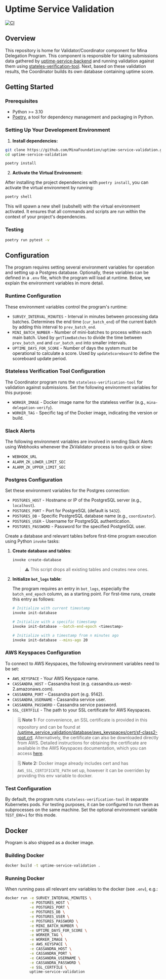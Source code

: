 # Uptime Service Validation

[![CI](https://github.com/MinaFoundation/uptime-service-validation/actions/workflows/ci.yaml/badge.svg)](https://github.com/MinaFoundation/uptime-service-validation/actions/workflows/ci.yaml)

## Overview

This repository is home for Validator/Coordinator component for Mina Delegation Program. 
This component is responsible for taking submissions data gathered by [uptime-service-backend](https://github.com/MinaFoundation/uptime-service-backend) and running validation against them using [stateles-verification-tool](https://github.com/MinaProtocol/mina/pull/14593). Next, based on these validation results, the Coordinator builds its own database containing uptime score.


## Getting Started

### Prerequisites

- Python >= 3.10
- [Poetry](https://python-poetry.org/docs/), a tool for dependency management and packaging in Python.

### Setting Up Your Development Environment

1. **Install dependencies:**

```sh
git clone https://github.com/MinaFoundation/uptime-service-validation.git
cd uptime-service-validation

poetry install
```

2. **Activate the Virtual Environment:**

After installing the project dependencies with `poetry install`, you can activate the virtual environment by running:

```sh
poetry shell
```

This will spawn a new shell (subshell) with the virtual environment activated. It ensures that all commands and scripts are run within the context of your project's dependencies.

### Testing

```sh
poetry run pytest -v
```

## Configuration

The program requires setting several environment variables for operation and setting up a Postgres database. Optionally, these variables can be defined in a `.env` file, which the program will load at runtime. Below, we explain the environment variables in more detail.

### Runtime Configuration

These environment variables control the program's runtime:

- `SURVEY_INTERVAL_MINUTES` - Interval in minutes between processing data batches. Determines the end time (`cur_batch_end`) of the current batch by adding this interval to `prev_batch_end`.
- `MINI_BATCH_NUMBER` - Number of mini-batches to process within each main batch. Used by `getTimeBatches` to divide the time between `prev_batch_end` and `cur_batch_end` into smaller intervals.
- `UPTIME_DAYS_FOR_SCORE` - Number of days the system must be operational to calculate a score. Used by `updateScoreboard` to define the scoreboard update period.

### Stateless Verification Tool Configuration

The Coordinator program runs the `stateless-verification-tool` for validation against submissions. Set the following environment variables for this purpose:

- `WORKER_IMAGE` - Docker image name for the stateless verifier (e.g., `mina-delegation-verify`).
- `WORKER_TAG` - Specific tag of the Docker image, indicating the version or build.

### Slack Alerts

The following environment variables are involved in sending Slack Alerts using Webhooks whenever the ZkValidator process is too quick or slow:

- `WEBHOOK_URL`
- `ALARM_ZK_LOWER_LIMIT_SEC`
- `ALARM_ZK_UPPER_LIMIT_SEC`

### Postgres Configuration

Set these environment variables for the Postgres connection:

- `POSTGRES_HOST` - Hostname or IP of the PostgreSQL server (e.g., `localhost`).
- `POSTGRES_PORT` - Port for PostgreSQL (default is `5432`).
- `POSTGRES_DB` - Specific PostgreSQL database name (e.g., `coordinator`).
- `POSTGRES_USER` - Username for PostgreSQL authentication.
- `POSTGRES_PASSWORD` - Password for the specified PostgreSQL user.

Create a database and relevant tables before first-time program execution using Python `invoke` tasks:

1. **Create database and tables**:

   ```bash
   invoke create-database
   ```

   > :warning: This script drops all existing tables and creates new ones.

2. **Initialize `bot_logs` table**:

   The program requires an entry in `bot_logs`, especially the `batch_end_epoch` column, as a starting point. For first-time runs, create this entry as follows:

   ```bash
   # Initialize with current timestamp
   invoke init-database

   # Initialize with a specific timestamp
   invoke init-database --batch-end-epoch <timestamp>

   # Initialize with a timestamp from n minutes ago
   invoke init-database --mins-ago 20
   ```

### AWS Keyspaces Configuration

To connect to AWS Keyspaces, the following environment variables need to be set:

- `AWS_KEYSPACE` - Your AWS Keyspace name.
- `CASSANDRA_HOST` - Cassandra host (e.g. cassandra.us-west-2.amazonaws.com).
- `CASSANDRA_PORT` - Cassandra port (e.g. 9142).
- `CASSANDRA_USERNAME` - Cassandra service user.
- `CASSANDRA_PASSWORD` - Cassandra service password.
- `SSL_CERTFILE` - The path to your SSL certificate for AWS Keyspaces.

> 🗒️ **Note 1:** For convenience, an SSL certificate is provided in this repository and can be found at [/uptime_service_validation/database/aws_keyspaces/cert/sf-class2-root.crt](/uptime_service_validation/database/aws_keyspaces/cert/sf-class2-root.crt). Alternatively, the certificate can also be downloaded directly from AWS. Detailed instructions for obtaining the certificate are available in the AWS Keyspaces documentation, which you can access [here](https://docs.aws.amazon.com/keyspaces/latest/devguide/using_python_driver.html#using_python_driver.BeforeYouBegin).

> 🗒️ **Note 2:** Docker image already includes cert and has `AWS_SSL_CERTIFICATE_PATH` set up, however it can be overriden by providing this env variable to docker.

### Test Configuration

By default, the program runs `stateless-verification-tool` in separate Kubernetes pods. For testing purposes, it can be configured to run them as subprocesses on the same machine. Set the optional environment variable `TEST_ENV=1` for this mode.

## Docker

Program is also shipped as a docker image.

### Building Docker

```sh
docker build -t uptime-service-validation .
```

### Running Docker

When running pass all relevant env variables to the docker (see `.env`), e.g.:

```sh
docker run -e SURVEY_INTERVAL_MINUTES \
           -e POSTGRES_HOST \
           -e POSTGRES_PORT \
           -e POSTGRES_DB \
           -e POSTGRES_USER \
           -e POSTGRES_PASSWORD \
           -e MINI_BATCH_NUMBER \
           -e UPTIME_DAYS_FOR_SCORE \
           -e WORKER_TAG \
           -e WORKER_IMAGE \
           -e AWS_KEYSPACE \
           -e CASSANDRA_HOST \
           -e CASSANDRA_PORT \
           -e CASSANDRA_USERNAME \
           -e CASSANDRA_PASSWORD \
           -e SSL_CERTFILE \
           uptime-service-validation
```
